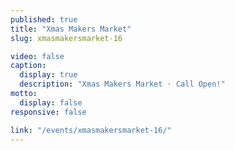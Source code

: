 ```yaml
---
published: true
title: "Xmas Makers Market"
slug: xmasmakersmarket-16

video: false
caption:
  display: true
  description: "Xmas Makers Market · Call Open!"
motto:
  display: false
responsive: false

link: "/events/xmasmakersmarket-16/"
---
```

